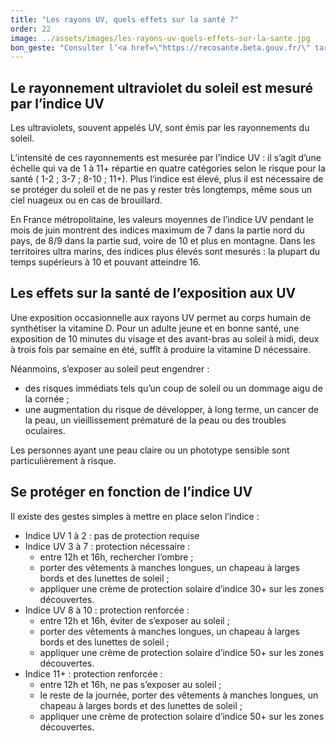 ```yaml
---
title: "Les rayons UV, quels effets sur la santé ?"
order: 22
image: ../assets/images/les-rayons-uv-quels-effets-sur-la-sante.jpg
bon_geste: "Consulter l’<a href=\"https://recosante.beta.gouv.fr/\" target=\"_blank\" rel=\"nofollow noopener noreferrer\">indice UV</a> avant de rester longtemps en extérieur."
---
```


## ­­Le rayonnement ultraviolet du soleil est mesuré par l’indice UV

Les ultraviolets, souvent appelés UV, sont émis par les rayonnements du soleil.
 
L’intensité de ces rayonnements est mesurée par l’indice UV : il s’agit d’une échelle qui va de 1 à 11+ répartie en quatre catégories selon le risque pour la santé ( 1-2 ; 3-7 ; 8-10 ; 11+). Plus l’indice est élevé, plus il est nécessaire de se protéger du soleil et de ne pas y rester très longtemps, même sous un ciel nuageux ou en cas de brouillard. 
 
En France métropolitaine, les valeurs moyennes de l’indice UV pendant le mois de juin montrent des indices maximum de 7 dans la partie nord du pays, de 8/9 dans la partie sud, voire de 10 et plus en montagne. Dans les territoires ultra marins, des indices plus élevés sont mesurés : la plupart du temps supérieurs à 10 et pouvant atteindre 16.

## ­­Les effets sur la santé de l’exposition aux UV

Une exposition occasionnelle aux rayons UV permet au corps humain de synthétiser la vitamine D. Pour un adulte jeune et en bonne santé, une exposition de 10 minutes du visage et des avant-bras au soleil à midi, deux à trois fois par semaine en été, suffît à produire la vitamine D nécessaire.

Néanmoins, s’exposer au soleil peut engendrer :
- des risques immédiats tels qu’un coup de soleil ou un dommage aigu de la cornée ;
- une augmentation du risque de développer, à long terme, un cancer de la peau, un vieillissement prématuré de la peau ou des troubles oculaires. 

Les personnes ayant une peau claire ou un phototype sensible sont particulièrement à risque.

## ­Se protéger en fonction de l’indice UV

Il existe des gestes simples à mettre en place selon l’indice : 
- Indice UV 1 à 2 : pas de protection requise
- Indice UV 3 à 7 : protection nécessaire : 
    - entre 12h et 16h, rechercher l’ombre ;
    - porter des vêtements à manches longues, un chapeau à larges bords et des lunettes de soleil ;
    - appliquer une crème de protection solaire d’indice 30+ sur les zones découvertes.
- Indice UV 8 à 10 : protection renforcée :
    - entre 12h et 16h, éviter de s’exposer au soleil ;
    - porter des vêtements à manches longues, un chapeau à larges bords et des lunettes de soleil ;
    - appliquer une crème de protection solaire d’indice 50+ sur les zones découvertes.
- Indice 11+ : protection renforcée :
    - entre 12h et 16h, ne pas s’exposer au soleil ;
    - le reste de la journée, porter des vêtements à manches longues, un chapeau à larges bords et des lunettes de soleil ;
    - appliquer une crème de protection solaire d’indice 50+ sur les zones découvertes.